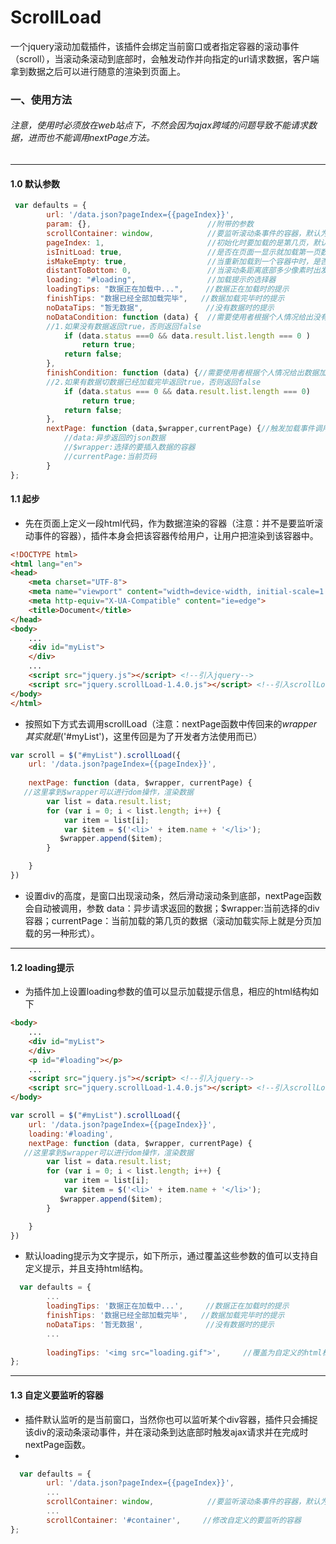 # ScrollLoad
一个jquery滚动加载插件，该插件会绑定当前窗口或者指定容器的滚动事件（scroll），当滚动条滚动到底部时，会触发动作并向指定的url请求数据，客户端拿到数据之后可以进行随意的渲染到页面上。

### 一、使用方法
###### 注意，使用时必须放在web站点下，不然会因为ajax跨域的问题导致不能请求数据，进而也不能调用nextPage方法。

---

#### 1.0 默认参数
```js
 var defaults = {
        url: '/data.json?pageIndex={{pageIndex}}',
        param: {},                          //附带的参数
        scrollContainer: window,            //要监听滚动条事件的容器，默认为window
        pageIndex: 1,                       //初始化时要加载的是第几页，默认为第一页
        isInitLoad: true,                   //是否在页面一显示就加载第一页数据，默认为加载
        isMakeEmpty: true,                  //当重新加载到一个容器中时，是否清空以前的数据，默认清空
        distantToBottom: 0,                 //当滚动条距离底部多少像素时出发加载事件
        loading: "#loading",                //加载提示的选择器
        loadingTips: "数据正在加载中...",     //数据正在加载时的提示
        finishTips: "数据已经全部加载完毕",   //数据加载完毕时的提示
        noDataTips: "暂无数据",              //没有数据时的提示
        noDataCondition: function (data) {  //需要使用者根据个人情况给出没有数据时的条件，参数为异步请求返回来的数据
        //1.如果没有数据返回true，否则返回false
            if (data.status ===0 && data.result.list.length === 0 )
                return true;
            return false;
        },
        finishCondition: function (data) {//需要使用者根据个人情况给出数据加载完毕时的条件，参数为异步请求返回来的数据
        //2.如果有数据切数据已经加载完毕返回true，否则返回false
            if (data.status === 0 && data.result.list.length === 0)
                return true;
            return false;
        },
        nextPage: function (data,$wrapper,currentPage) {//触发加载事件调用的方法，插件内部发送异步请求返回数据
            //data:异步返回的json数据
            //$wrapper:选择的要插入数据的容器 
            //currentPage:当前页码
        }
};
```

#### 1.1 起步
- 先在页面上定义一段html代码，作为数据渲染的容器（注意：并不是要监听滚动事件的容器），插件本身会把该容器传给用户，让用户把渲染到该容器中。

```html
<!DOCTYPE html>
<html lang="en">
<head>
    <meta charset="UTF-8">
    <meta name="viewport" content="width=device-width, initial-scale=1.0">
    <meta http-equiv="X-UA-Compatible" content="ie=edge">
    <title>Document</title>
</head>
<body>
    ...
    <div id="myList">
    </div>
    ...
    <script src="jquery.js"></script> <!--引入jquery-->
    <script src="jquery.scrollLoad-1.4.0.js"></script> <!--引入scrollLoad插件-->
</body>
</html>
```
- 按照如下方式去调用scrollLoad（注意：nextPage函数中传回来的$wrapper其实就是$('#myList')，这里传回是为了开发者方法使用而已）


```js
var scroll = $("#myList").scrollLoad({
    url: '/data.json?pageIndex={{pageIndex}}',
   
    nextPage: function (data, $wrapper, currentPage) {
   //这里拿到$wrapper可以进行dom操作，渲染数据
        var list = data.result.list;
        for (var i = 0; i < list.length; i++) {
            var item = list[i];
            var $item = $('<li>' + item.name + '</li>');
           $wrapper.append($item);
        }

    }
})
```
- 设置div的高度，是窗口出现滚动条，然后滑动滚动条到底部，nextPage函数会自动被调用，参数 data：异步请求返回的数据；$wrapper:当前选择的div容器；currentPage：当前加载的第几页的数据（滚动加载实际上就是分页加载的另一种形式）。
 

---

#### 1.2 loading提示
- 为插件加上设置loading参数的值可以显示加载提示信息，相应的html结构如下
```html
<body>
    ...
    <div id="myList">
    </div>
    <p id="#loading"></p>
    ...
    <script src="jquery.js"></script> <!--引入jquery-->
    <script src="jquery.scrollLoad-1.4.0.js"></script> <!--引入scrollLoad插件-->
</body>
```
```js
var scroll = $("#myList").scrollLoad({
    url: '/data.json?pageIndex={{pageIndex}}',
    loading:'#loading',
    nextPage: function (data, $wrapper, currentPage) {
   //这里拿到$wrapper可以进行dom操作，渲染数据
        var list = data.result.list;
        for (var i = 0; i < list.length; i++) {
            var item = list[i];
            var $item = $('<li>' + item.name + '</li>');
           $wrapper.append($item);
        }

    }
})
```
- 默认loading提示为文字提示，如下所示，通过覆盖这些参数的值可以支持自定义提示，并且支持html结构。
```js
  var defaults = {
        ...
        loadingTips: '数据正在加载中...',     //数据正在加载时的提示
        finishTips: '数据已经全部加载完毕',   //数据加载完毕时的提示
        noDataTips: '暂无数据',              //没有数据时的提示
        ...
        
        loadingTips: '<img src="loading.gif">',     //覆盖为自定义的html标签
};
```

---
#### 1.3 自定义要监听的容器
- 插件默认监听的是当前窗口，当然你也可以监听某个div容器，插件只会捕捉该div的滚动条滚动事件，并在滚动条到达底部时触发ajax请求并在完成时nextPage函数。
- 
```js
  var defaults = {
        url: '/data.json?pageIndex={{pageIndex}}',
        ...                   
        scrollContainer: window,            //要监听滚动条事件的容器，默认为window
        ...     
        scrollContainer: '#container',     //修改自定义的要监听的容器
};
```